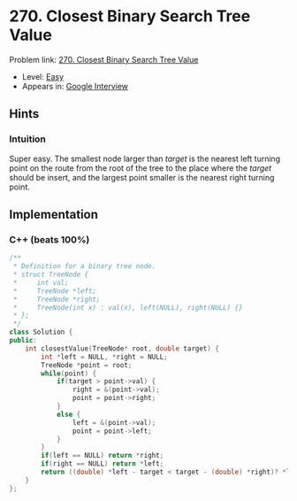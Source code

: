 # 270. Closest Binary Search Tree Value

Problem link: [270. Closest Binary Search Tree Value](https://leetcode.com/problems/closest-binary-search-tree-value/description/)

* Level: [Easy](https://leetcode.com/problemset/all/?difficulty=Easy)
* Appears in: [Google Interview](https://leetcode.com/explore/interview/card/google/)

## Hints

### Intuition

Super easy. The smallest node larger than *target* is the nearest left turning point on the route from the root of the tree to the place where the *target* should be insert, and the largest point smaller is the nearest right turning point.

## Implementation

### C++ (beats 100%)
```C++
/**
 * Definition for a binary tree node.
 * struct TreeNode {
 *     int val;
 *     TreeNode *left;
 *     TreeNode *right;
 *     TreeNode(int x) : val(x), left(NULL), right(NULL) {}
 * };
 */
class Solution {
public:
    int closestValue(TreeNode* root, double target) {
        int *left = NULL, *right = NULL;
        TreeNode *point = root;
        while(point) {
            if(target > point->val) {
                right = &(point->val);
                point = point->right;
            }
            else {
                left = &(point->val);
                point = point->left;
            }
        }
        if(left == NULL) return *right;
        if(right == NULL) return *left;
        return ((double) *left - target < target - (double) *right)? *left:*right;
    }
};
```